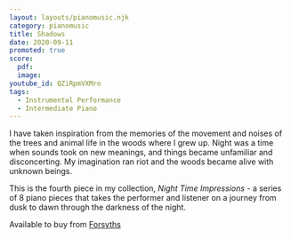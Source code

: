 ```yaml
---
layout: layouts/pianomusic.njk
category: pianomusic
title: Shadows
date: 2020-09-11
promoted: true
score:
  pdf: 
  image: 
youtube_id: QZiRpmVXMro
tags:
  - Instrumental Performance
  - Intermediate Piano
---
```


I have taken inspiration from the memories of the movement and noises of the trees and animal life in the woods where I grew up. Night was a time when sounds took on new meanings, and things became unfamiliar and disconcerting. My imagination ran riot and the woods became alive with unknown beings.

This is the fourth piece in my collection, *Night Time Impressions* - a series of 8 piano pieces that takes the performer and listener on a journey from dusk to dawn through the darkness of the night.

Available to buy from [Forsyths](https://www.forsyths.co.uk/music/forsyth-publications/forsyth-publications-by-instrument/piano/148404-night-time-impressions-sarah-baker-piano-sheet-music-9790570500192.html)